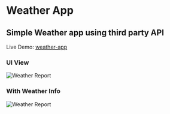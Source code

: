 # Weather App

## Simple Weather app using third party API  

Live Demo: [weather-app](https://rdinesh1667.github.io/weather-app/)  

### UI View
![Weather Report](https://raw.github.com/Rdinesh1667/weather-app/master/src/images/weather-app-1.png)  

### With Weather Info
![Weather Report](https://raw.github.com/Rdinesh1667/weather-app/master/src/images/weather-app-2.png)  
